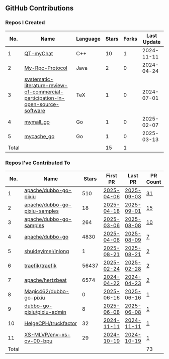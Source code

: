 ## GitHub Contributions

### Repos I Created

<!-- BEGIN:created_repos -->
| No.   | Name                                                                                                                                                                                            | Language | Stars | Forks | Last Update |
|-------|-------------------------------------------------------------------------------------------------------------------------------------------------------------------------------------------------|----------|-------|-------|-------------|
| 1     | [QT-myChat](https://github.com/Alanxtl/QT-myChat)                                                                                                                                               | C++      | 10    | 1     | 2024-11-11  |
| 2     | [My-Rpc-Protocol](https://github.com/Alanxtl/My-Rpc-Protocol)                                                                                                                                   | Java     | 2     | 0     | 2024-04-24  |
| 3     | [systematic-literature-review-of-commercial-participation-in-open-source-software](https://github.com/Alanxtl/systematic-literature-review-of-commercial-participation-in-open-source-software) | TeX      | 1     | 0     | 2024-07-01  |
| 4     | [mymall_go](https://github.com/Alanxtl/mymall_go)                                                                                                                                               | Go       | 1     | 0     | 2025-02-07  |
| 5     | [mycache_go](https://github.com/Alanxtl/mycache_go)                                                                                                                                             | Go       | 1     | 0     | 2025-03-13  |
| Total |                                                                                                                                                                                                 |          | 15    | 1     |             |
<!-- END:created_repos -->

### Repos I've Contributed To

<!-- BEGIN:contributed -->
| No.   | Name                                                                              | Stars | First PR                                                               | Last PR                                                                | PR Count                                                                                |
|-------|-----------------------------------------------------------------------------------|-------|------------------------------------------------------------------------|------------------------------------------------------------------------|-----------------------------------------------------------------------------------------|
| 1     | [apache/dubbo-go-pixiu](https://github.com/apache/dubbo-go-pixiu)                 | 510   | [2025-04-06](https://github.com/apache/dubbo-go-pixiu/pull/657)        | [2025-09-03](https://github.com/apache/dubbo-go-pixiu/pull/750)        | [31](https://github.com/apache/dubbo-go-pixiu/pulls?q=is%3Apr+author%3AAlanxtl)         |
| 2     | [apache/dubbo-go-pixiu-samples](https://github.com/apache/dubbo-go-pixiu-samples) | 18    | [2025-04-18](https://github.com/apache/dubbo-go-pixiu-samples/pull/68) | [2025-09-01](https://github.com/apache/dubbo-go-pixiu-samples/pull/93) | [15](https://github.com/apache/dubbo-go-pixiu-samples/pulls?q=is%3Apr+author%3AAlanxtl) |
| 3     | [apache/dubbo-go-samples](https://github.com/apache/dubbo-go-samples)             | 264   | [2025-03-06](https://github.com/apache/dubbo-go-samples/pull/802)      | [2025-08-08](https://github.com/apache/dubbo-go-samples/pull/885)      | [10](https://github.com/apache/dubbo-go-samples/pulls?q=is%3Apr+author%3AAlanxtl)       |
| 4     | [apache/dubbo-go](https://github.com/apache/dubbo-go)                             | 4830  | [2025-04-06](https://github.com/apache/dubbo-go/pull/2824)             | [2025-08-09](https://github.com/apache/dubbo-go/pull/2969)             | [7](https://github.com/apache/dubbo-go/pulls?q=is%3Apr+author%3AAlanxtl)                |
| 5     | [shuideyimei/inlong](https://github.com/shuideyimei/inlong)                       | 1     | [2025-08-21](https://github.com/shuideyimei/inlong/pull/1)             | [2025-08-21](https://github.com/shuideyimei/inlong/pull/2)             | [2](https://github.com/shuideyimei/inlong/pulls?q=is%3Apr+author%3AAlanxtl)             |
| 6     | [traefik/traefik](https://github.com/traefik/traefik)                             | 56437 | [2025-02-24](https://github.com/traefik/traefik/pull/11562)            | [2025-02-28](https://github.com/traefik/traefik/pull/11577)            | [2](https://github.com/traefik/traefik/pulls?q=is%3Apr+author%3AAlanxtl)                |
| 7     | [apache/hertzbeat](https://github.com/apache/hertzbeat)                           | 6574  | [2024-04-22](https://github.com/apache/hertzbeat/pull/1813)            | [2024-04-23](https://github.com/apache/hertzbeat/pull/1823)            | [2](https://github.com/apache/hertzbeat/pulls?q=is%3Apr+author%3AAlanxtl)               |
| 8     | [Magic462/dubbo-go-pixiu](https://github.com/Magic462/dubbo-go-pixiu)             | 0     | [2025-06-16](https://github.com/Magic462/dubbo-go-pixiu/pull/1)        | [2025-06-16](https://github.com/Magic462/dubbo-go-pixiu/pull/1)        | [1](https://github.com/Magic462/dubbo-go-pixiu/pulls?q=is%3Apr+author%3AAlanxtl)        |
| 9     | [dubbo-go-pixiu/pixiu-admin](https://github.com/dubbo-go-pixiu/pixiu-admin)       | 8     | [2025-06-08](https://github.com/dubbo-go-pixiu/pixiu-admin/pull/7)     | [2025-06-08](https://github.com/dubbo-go-pixiu/pixiu-admin/pull/7)     | [1](https://github.com/dubbo-go-pixiu/pixiu-admin/pulls?q=is%3Apr+author%3AAlanxtl)     |
| 10    | [HelgeCPH/truckfactor](https://github.com/HelgeCPH/truckfactor)                   | 32    | [2024-11-11](https://github.com/HelgeCPH/truckfactor/pull/2)           | [2024-11-11](https://github.com/HelgeCPH/truckfactor/pull/2)           | [1](https://github.com/HelgeCPH/truckfactor/pulls?q=is%3Apr+author%3AAlanxtl)           |
| 11    | [XS-MLVP/env-xs-ov-00-bpu](https://github.com/XS-MLVP/env-xs-ov-00-bpu)           | 29    | [2024-10-19](https://github.com/XS-MLVP/env-xs-ov-00-bpu/pull/5)       | [2024-10-19](https://github.com/XS-MLVP/env-xs-ov-00-bpu/pull/5)       | [1](https://github.com/XS-MLVP/env-xs-ov-00-bpu/pulls?q=is%3Apr+author%3AAlanxtl)       |
| Total |                                                                                   |       |                                                                        |                                                                        | 73                                                                                      |
<!-- END:contributed -->

